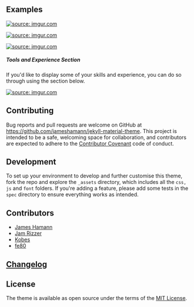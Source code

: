 
## Examples

<a href="https://imgur.com/D9DSyuk"><img src="https://i.imgur.com/D9DSyuk.gif" title="source: imgur.com" /></a>


<a href="https://imgur.com/hlB1MOw"><img src="https://i.imgur.com/hlB1MOw.gif" title="source: imgur.com" /></a>

<a href="https://imgur.com/qjhId2x"><img src="https://imgur.com/qjhId2x.gif" title="source: imgur.com" /></a>

##### Tools and Experience Section

If you'd like to display some of your skills and experience, you can do so through using the section below.

<a href="https://imgur.com/DjtrH6s"><img src="https://imgur.com/DjtrH6s.png" title="source: imgur.com" /></a>


## Contributing

Bug reports and pull requests are welcome on GitHub at https://github.com/jameshamann/jekyll-material-theme. This project is intended to be a safe, welcoming space for collaboration, and contributors are expected to adhere to the [Contributor Covenant](http://contributor-covenant.org) code of conduct.

## Development

To set up your environment to develop and further customise this theme, fork the repo and explore the ```_assets``` directory, which includes all the ```css, js``` and ```font``` folders. If you're adding a feature, please add some tests in the ```spec``` directory to ensure everything works as intended.

## Contributors

- [James Hamann](https://github.com/jameshamann)
- [Jam Rizzer](https://github.com/jamrizzi)
- [Kobes](https://github.com/Kobes)
- [fe80](https://github.com/fe80)
## [Changelog](https://github.com/jameshamann/jekyll-material-theme/blob/master/CHANGELOG.md)

## License

The theme is available as open source under the terms of the [MIT License](https://opensource.org/licenses/MIT).
